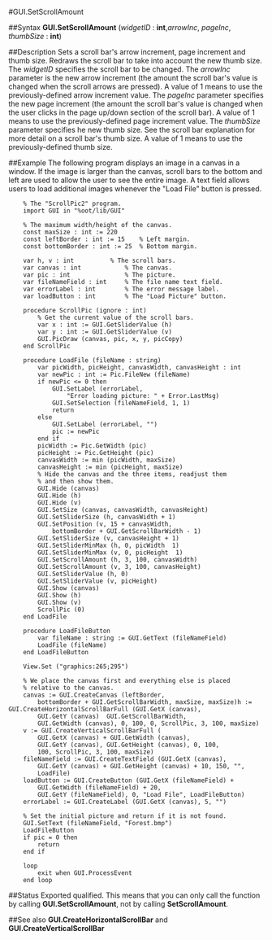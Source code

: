 
#GUI.SetScrollAmount

##Syntax
**GUI.SetScrollAmount** (_widgetID_ : **int**,_arrowInc_, _pageInc_, _thumbSize_ : **int**)



##Description
Sets a scroll bar's arrow increment, page increment and thumb size. Redraws the scroll bar to take into account the new thumb size. The _widgetID_ specifies the scroll bar to be changed. The _arrowInc_ parameter is the new arrow increment (the amount the scroll bar's value is changed when the scroll arrows are pressed). A value of 1 means to use the previously-defined arrow increment value. The _pageInc_ parameter specifies the new page increment (the amount the scroll bar's value is changed when the user clicks in the page up/down section of the scroll bar). A value of 1 means to use the previously-defined page increment value. The _thumbSize_ parameter specifies he new thumb size. See the scroll bar explanation for more detail on a scroll bar's thumb size. A value of 1 means to use the previously-defined thumb size.



##Example
The following program displays an image in a canvas in a window. If the image is larger than the canvas, scroll bars to the bottom and left are used to allow the user to see the entire image. A text field allows users to load additional images whenever the "Load File" button is pressed.


        % The "ScrollPic2" program.
        import GUI in "%oot/lib/GUI"
        
        % The maximum width/height of the canvas.
        const maxSize : int := 220 
        const leftBorder : int := 15    % Left margin.
        const bottomBorder : int := 25  % Bottom margin.
        
        var h, v : int          % The scroll bars.
        var canvas : int            % The canvas.
        var pic : int               % The picture.
        var fileNameField : int     % The file name text field.
        var errorLabel : int        % The error message label.
        var loadButton : int        % The "Load Picture" button.
        
        procedure ScrollPic (ignore : int)
            % Get the current value of the scroll bars.
            var x : int := GUI.GetSliderValue (h)
            var y : int := GUI.GetSliderValue (v)
            GUI.PicDraw (canvas, pic, x, y, picCopy)
        end ScrollPic
        
        procedure LoadFile (fileName : string)
            var picWidth, picHeight, canvasWidth, canvasHeight : int
            var newPic : int := Pic.FileNew (fileName)
            if newPic <= 0 then
                GUI.SetLabel (errorLabel, 
                    "Error loading picture: " + Error.LastMsg)
                GUI.SetSelection (fileNameField, 1, 1)
                return
            else
                GUI.SetLabel (errorLabel, "")
                pic := newPic
            end if
            picWidth := Pic.GetWidth (pic)
            picHeight := Pic.GetHeight (pic)
            canvasWidth := min (picWidth, maxSize)
            canvasHeight := min (picHeight, maxSize)
            % Hide the canvas and the three items, readjust them 
            % and then show them.
            GUI.Hide (canvas)
            GUI.Hide (h)
            GUI.Hide (v)
            GUI.SetSize (canvas, canvasWidth, canvasHeight)
            GUI.SetSliderSize (h, canvasWidth + 1)
            GUI.SetPosition (v, 15 + canvasWidth,
                bottomBorder + GUI.GetScrollBarWidth - 1)
            GUI.SetSliderSize (v, canvasHeight + 1)
            GUI.SetSliderMinMax (h, 0, picWidth  1)
            GUI.SetSliderMinMax (v, 0, picHeight  1)
            GUI.SetScrollAmount (h, 3, 100, canvasWidth)
            GUI.SetScrollAmount (v, 3, 100, canvasHeight)
            GUI.SetSliderValue (h, 0)
            GUI.SetSliderValue (v, picHeight)
            GUI.Show (canvas)
            GUI.Show (h)
            GUI.Show (v)
            ScrollPic (0)
        end LoadFile
        
        procedure LoadFileButton
            var fileName : string := GUI.GetText (fileNameField)
            LoadFile (fileName)
        end LoadFileButton
        
        View.Set ("graphics:265;295")
        
        % We place the canvas first and everything else is placed 
        % relative to the canvas.
        canvas := GUI.CreateCanvas (leftBorder, 
            bottomBorder + GUI.GetScrollBarWidth, maxSize, maxSize)h := GUI.CreateHorizontalScrollBarFull (GUI.GetX (canvas),
            GUI.GetY (canvas)  GUI.GetScrollBarWidth,
            GUI.GetWidth (canvas), 0, 100, 0, ScrollPic, 3, 100, maxSize)
        v := GUI.CreateVerticalScrollBarFull (
            GUI.GetX (canvas) + GUI.GetWidth (canvas),
            GUI.GetY (canvas), GUI.GetHeight (canvas), 0, 100,
            100, ScrollPic, 3, 100, maxSize)
        fileNameField := GUI.CreateTextField (GUI.GetX (canvas),
            GUI.GetY (canvas) + GUI.GetHeight (canvas) + 10, 150, "", 
            LoadFile)
        loadButton := GUI.CreateButton (GUI.GetX (fileNameField) +
            GUI.GetWidth (fileNameField) + 20, 
            GUI.GetY (fileNameField), 0, "Load File", LoadFileButton)
        errorLabel := GUI.CreateLabel (GUI.GetX (canvas), 5, "")
        
        % Set the initial picture and return if it is not found.
        GUI.SetText (fileNameField, "Forest.bmp")
        LoadFileButton
        if pic = 0 then
            return
        end if
        
        loop
            exit when GUI.ProcessEvent
        end loop
        
        
##Status
Exported qualified.
This means that you can only call the function by calling **GUI.SetScrollAmount**, not by calling **SetScrollAmount**.



##See also
**GUI.CreateHorizontalScrollBar** and **GUI.CreateVerticalScrollBar**


